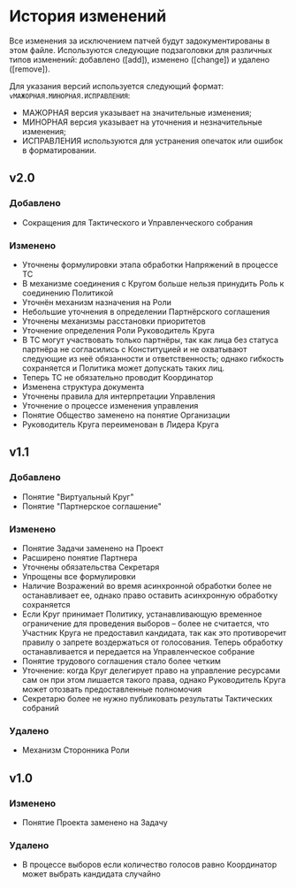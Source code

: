 # История изменений

Все изменения за исключением патчей будут задокументированы в этом файле. Используются следующие подзаголовки для различных типов изменений: добавлено ([add]), изменено ([change]) и удалено ([remove]).

Для указания версий используется следующий формат: `vМАЖОРНАЯ.МИНОРНАЯ.ИСПРАВЛЕНИЯ`:
- МАЖОРНАЯ версия указывает на значительные изменения;
- МИНОРНАЯ версия указывает на уточнения и незначительные изменения;
- ИСПРАВЛЕНИЯ используются для устранения опечаток или ошибок в форматировании.

## v2.0

### Добавлено
- Сокращения для Тактического и Управленческого собрания

### Изменено
- Уточнены формулировки этапа обработки Напряжений в процессе ТС
- В механизме соединения с Кругом больше нельзя принудить Роль к соединению Политикой
- Уточнён механизм назначения на Роли
- Небольшие уточнения в определении Партнёрского соглашения
- Уточнены механизмы расстановки приоритетов
- Уточнение определения Роли Руководитель Круга
- В ТС могут участвовать только партнёры, так как лица без статуса партнёра не согласились с Конституцией и не охватывают следующие из неё обязанности и ответственность; однако гибкость сохраняется и Политика может допускать таких лиц.
- Теперь ТС не обязательно проводит Координатор
- Изменена структура документа
- Уточнены правила для интерпретации Управления
- Уточнение о процессе изменения управления
- Понятие Общество заменено на понятие Организации
- Руководитель Круга переименован в Лидера Круга


## v1.1

### Добавлено
- Понятие "Виртуальный Круг"
- Понятие "Партнерское соглашение"

### Изменено
- Понятие Задачи заменено на Проект
- Расширено понятие Партнера
- Уточнены обязательства Секретаря
- Упрощены все формулировки
- Наличие Возражений во время асинхронной обработки более не останавливает ее, однако право оставить асинхронную обработку сохраняется
- Если Круг принимает Политику, устанавливающую временное ограничение для проведения выборов – более не считается, что Участник Круга не предоставил кандидата, так как это противоречит правилу о запрете воздержаться от голосования. Теперь обработку останавливается и передается на Управленческое собрание
- Понятие трудового соглашения стало более четким
- Уточнение: когда Круг делегирует право на управление ресурсами сам он при этом лишается такого права, однако Руководитель Круга может отозвать предоставленные полномочия
- Секретарю более не нужно публиковать результаты Тактических собраний

### Удалено
- Механизм Сторонника Роли


## v1.0

### Изменено
- Понятие Проекта заменено на Задачу

### Удалено
- В процессе выборов если количество голосов равно Координатор может выбрать кандидата случайно
